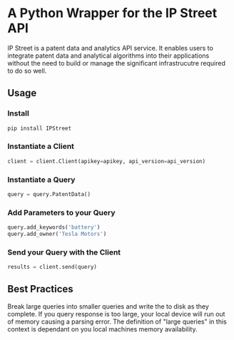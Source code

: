 # A Python Wrapper for the IP Street API
IP Street is a patent data and analytics API service.  It enables users to integrate patent data and analytical algorithms into their applications without the need to build or manage the significant infrastrucutre required to do so well.
## Usage
### Install
```python
pip install IPStreet
```
### Instantiate a Client
```python
client = client.Client(apikey=apikey, api_version=api_version)
```
### Instantiate a Query
```python
query = query.PatentData()
```
### Add Parameters to your Query
```python
query.add_keywords('battery')
query.add_owner('Tesla Motors')
```
### Send your Query with the Client
```python
results = client.send(query)
```

## Best Practices
Break large queries into smaller queries and write the to disk as they complete. If you query response is too large, your local device will run out of memory causing a parsing error.  The definition of "large queries" in this context is dependant on you local machines memory availability.
